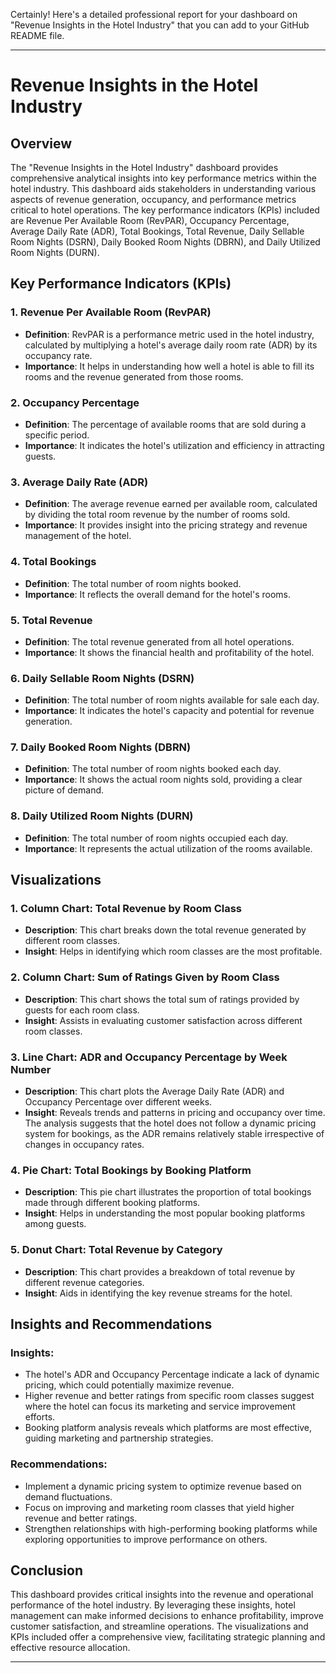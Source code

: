 Certainly! Here's a detailed professional report for your dashboard on "Revenue Insights in the Hotel Industry" that you can add to your GitHub README file.

---

# Revenue Insights in the Hotel Industry

## Overview

The "Revenue Insights in the Hotel Industry" dashboard provides comprehensive analytical insights into key performance metrics within the hotel industry. This dashboard aids stakeholders in understanding various aspects of revenue generation, occupancy, and performance metrics critical to hotel operations. The key performance indicators (KPIs) included are Revenue Per Available Room (RevPAR), Occupancy Percentage, Average Daily Rate (ADR), Total Bookings, Total Revenue, Daily Sellable Room Nights (DSRN), Daily Booked Room Nights (DBRN), and Daily Utilized Room Nights (DURN).

## Key Performance Indicators (KPIs)

### 1. **Revenue Per Available Room (RevPAR)**
   - **Definition**: RevPAR is a performance metric used in the hotel industry, calculated by multiplying a hotel's average daily room rate (ADR) by its occupancy rate.
   - **Importance**: It helps in understanding how well a hotel is able to fill its rooms and the revenue generated from those rooms.

### 2. **Occupancy Percentage**
   - **Definition**: The percentage of available rooms that are sold during a specific period.
   - **Importance**: It indicates the hotel's utilization and efficiency in attracting guests.

### 3. **Average Daily Rate (ADR)**
   - **Definition**: The average revenue earned per available room, calculated by dividing the total room revenue by the number of rooms sold.
   - **Importance**: It provides insight into the pricing strategy and revenue management of the hotel.

### 4. **Total Bookings**
   - **Definition**: The total number of room nights booked.
   - **Importance**: It reflects the overall demand for the hotel's rooms.

### 5. **Total Revenue**
   - **Definition**: The total revenue generated from all hotel operations.
   - **Importance**: It shows the financial health and profitability of the hotel.

### 6. **Daily Sellable Room Nights (DSRN)**
   - **Definition**: The total number of room nights available for sale each day.
   - **Importance**: It indicates the hotel's capacity and potential for revenue generation.

### 7. **Daily Booked Room Nights (DBRN)**
   - **Definition**: The total number of room nights booked each day.
   - **Importance**: It shows the actual room nights sold, providing a clear picture of demand.

### 8. **Daily Utilized Room Nights (DURN)**
   - **Definition**: The total number of room nights occupied each day.
   - **Importance**: It represents the actual utilization of the rooms available.

## Visualizations

### 1. **Column Chart: Total Revenue by Room Class**
   - **Description**: This chart breaks down the total revenue generated by different room classes.
   - **Insight**: Helps in identifying which room classes are the most profitable.

### 2. **Column Chart: Sum of Ratings Given by Room Class**
   - **Description**: This chart shows the total sum of ratings provided by guests for each room class.
   - **Insight**: Assists in evaluating customer satisfaction across different room classes.

### 3. **Line Chart: ADR and Occupancy Percentage by Week Number**
   - **Description**: This chart plots the Average Daily Rate (ADR) and Occupancy Percentage over different weeks.
   - **Insight**: Reveals trends and patterns in pricing and occupancy over time. The analysis suggests that the hotel does not follow a dynamic pricing system for bookings, as the ADR remains relatively stable irrespective of changes in occupancy rates.

### 4. **Pie Chart: Total Bookings by Booking Platform**
   - **Description**: This pie chart illustrates the proportion of total bookings made through different booking platforms.
   - **Insight**: Helps in understanding the most popular booking platforms among guests.

### 5. **Donut Chart: Total Revenue by Category**
   - **Description**: This chart provides a breakdown of total revenue by different revenue categories.
   - **Insight**: Aids in identifying the key revenue streams for the hotel.

## Insights and Recommendations

### Insights:
- The hotel's ADR and Occupancy Percentage indicate a lack of dynamic pricing, which could potentially maximize revenue.
- Higher revenue and better ratings from specific room classes suggest where the hotel can focus its marketing and service improvement efforts.
- Booking platform analysis reveals which platforms are most effective, guiding marketing and partnership strategies.

### Recommendations:
- Implement a dynamic pricing system to optimize revenue based on demand fluctuations.
- Focus on improving and marketing room classes that yield higher revenue and better ratings.
- Strengthen relationships with high-performing booking platforms while exploring opportunities to improve performance on others.

## Conclusion

This dashboard provides critical insights into the revenue and operational performance of the hotel industry. By leveraging these insights, hotel management can make informed decisions to enhance profitability, improve customer satisfaction, and streamline operations. The visualizations and KPIs included offer a comprehensive view, facilitating strategic planning and effective resource allocation.

---

